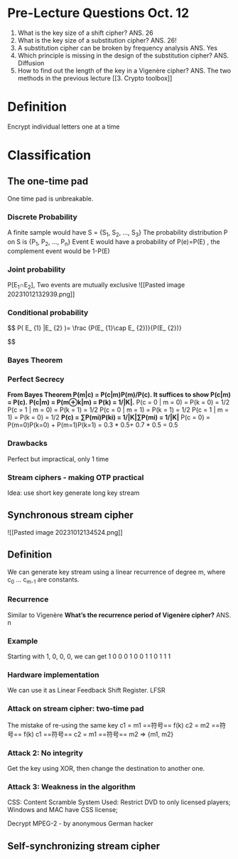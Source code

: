 # Pre-Lecture Questions Oct. 12
1. What is the key size of a shift cipher? ANS. 26
2. What is the key size of a substitution cipher? ANS. 26!
3. A substitution cipher can be broken by frequency analysis ANS. Yes
4. Which principle is missing in the design of the substitution cipher? ANS. Diffusion
5. How to find out the length of the key in a Vigenère cipher? ANS. The two methods in the previous lecture [[3. Crypto toolbox]]

# Definition
Encrypt individual letters one at a time
# Classification
## The one-time pad 
One time pad is unbreakable. 
###  Discrete Probability
A finite sample would have S = {S<sub>1</sub>, S<sub>2</sub>, ..., S<sub>3</sub>}
The probability distribution P on S is {P<sub>1</sub>, P<sub>2</sub>, ..., P<sub>n</sub>} 
Event E would have a probability of P(e)=P(E) , the complement event would be 1-P(E)
### Joint probability
P[E<sub>1</sub>∩E<sub>2</sub>], Two events are mutually exclusive
![[Pasted image 20231012132939.png]]
### Conditional probability 
$$
P( E_ {1}  |E_ {2}  )=  \frac {P(E_ {1}\cap E_ {2})}{P(E_ {2})} 

$$

### Bayes Theorem 


### Perfect Secrecy 

**From Bayes Theorem P(m|c) = P(c|m)P(m)/P(c). It suffices to show P(c|m) = P(c).**
**P(c|m) = P(m⊕k|m) = P(k) = 1/|K|.**
P(c = 0 | m = 0) = P(k = 0) = 1/2
P(c = 1 | m = 0) = P(k = 1) = 1/2
P(c = 0 | m = 1) = P(k = 1) = 1/2
P(c = 1 | m = 1) = P(k = 0) = 1/2
**P(c) = ∑P(mi)P(ki) = 1/|K|∑P(mi) = 1/|K|**
P(c = 0) = P(m=0)P(k=0) + P(m=1)P(k=1) = 0.3 * 0.5+ 0.7 * 0.5 = 0.5

### Drawbacks 
Perfect but impractical, only 1 time

### Stream ciphers - making OTP practical
Idea: use short key generate long key stream
## Synchronous stream cipher 
![[Pasted image 20231012134524.png]]
## Definition 
We can generate key stream using a linear recurrence of degree m, where c<sub>0</sub> ... c<sub>m-1</sub> are constants. 
### Recurrence 
Similar to Vigenère **What’s the recurrence period of Vigenère cipher?** ANS. n

### Example 
Starting with 1, 0, 0, 0, we can get 1 0 0 0 1 0 0 1 1 0 1 1 1 

### Hardware implementation 
We can use it as Linear Feedback Shift Register. LFSR
### Attack on stream cipher: two-time pad 
The mistake of re-using the same key
c1 = m1  ==符号== f(k)
c2 = m2 ==符号== f(k)
c1 ==符号== c2 = m1 ==符号== m2 => {m1, m2}

### Attack 2: No integrity 
Get the key using XOR, then change the destination to another one. 

### Attack 3: Weakness in the algorithm
CSS: Content Scramble System
Used: Restrict DVD to only licensed players; Windows and MAC have CSS license; 

Decrypt MPEG-2 - by anonymous German hacker


## Self-synchronizing stream cipher 

